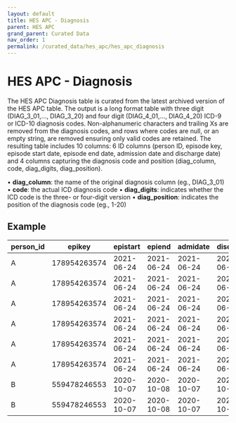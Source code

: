 ```yaml
---
layout: default
title: HES APC - Diagnosis
parent: HES APC
grand_parent: Curated Data
nav_order: 1
permalink: /curated_data/hes_apc/hes_apc_diagnosis
---
```


# HES APC - Diagnosis

The HES APC Diagnosis table is curated from the latest archived version of the HES APC table. The output is a long format table with three digit (DIAG_3_01,…, DIAG_3_20)  and four digit (DIAG_4_01,…, DIAG_4_20)  ICD-9 or ICD-10 diagnosis codes. Non-alphanumeric characters and trailing Xs are removed from the diagnosis codes, and rows where codes are null, or an empty string, are removed ensuring only valid codes are retained. The resulting table includes 10 columns: 6 ID columns (person ID, episode key, episode start date, episode end date, admission date and discharge date) and 4 columns capturing the diagnosis code and position (diag_column, code, diag_digits, diag_position).

•	**diag_column**: the name of the original diagnosis column (eg., DIAG_3_01)
•	**code**: the actual ICD diagnosis code
•	**diag_digits**: indicates whether the ICD code is the three- or four-digit version
•	**diag_position**: indicates the position of the diagnosis code (eg., 1-20)


## Example

| person_id | epikey | epistart | epiend | admidate | disdate | diag_column | code | diag_digits | diag_position |
| --- | --- | --- | --- | --- | --- | --- | --- | --- | --- |
| A | 178954263574 | 2021-06-24 | 2021-06-24 | 2021-06-24 | 2021-06-24 | DIAG_3_01 | H25 | 3 | 1 |
| A | 178954263574 | 2021-06-24 | 2021-06-24 | 2021-06-24 | 2021-06-24 | DIAG_3_02 | H40 | 3 | 2 |
| A | 178954263574 | 2021-06-24 | 2021-06-24 | 2021-06-24 | 2021-06-24 | DIAG_3_03 | H53 | 3 | 3 |
| A | 178954263574 | 2021-06-24 | 2021-06-24 | 2021-06-24 | 2021-06-24 | DIAG_4_01 | H258 | 4 | 1 |
| A | 178954263574 | 2021-06-24 | 2021-06-24 | 2021-06-24 | 2021-06-24 | DIAG_4_02 | H402 | 4 | 2 |
| A | 178954263574 | 2021-06-24 | 2021-06-24 | 2021-06-24 | 2021-06-24 | DIAG_4_03 | H533 | 4 | 3 |
| B | 559478246553 | 2020-10-07 | 2020-10-08 | 2020-10-07 | 2020-10-08 | DIAG_3_01 | T85 | 3 | 1 |
| B | 559478246553 | 2020-10-07 | 2020-10-08 | 2020-10-07 | 2020-10-08 | DIAG_3_02 | Y84 | 3 | 2 |
